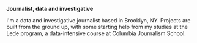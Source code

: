 **Journalist, data and investigative**

I'm a data and investigative journalist based in Brooklyn, NY. Projects are built from the ground up, with some starting help from my studies at the Lede program, a data-intensive course at Columbia Journalism School.